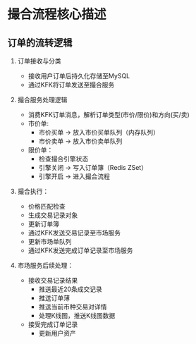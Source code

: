 # 撮合流程核心描述

## 订单的流转逻辑

1. 订单接收与分类
    - 接收用户订单后持久化存储至MySQL
    - 通过KFK将订单发送至撮合服务
2. 撮合服务处理逻辑
    - 消费KFK订单消息，解析订单类型(市价/限价)和方向(买/卖)
    - 市价单:
        - 市价买单 → 放入市价买单队列（内存队列）
        - 市价卖单 → 放入市价卖单队列
    - 限价单：
        - 检查撮合引擎状态
        - 引擎关闭 → 写入订单簿（Redis ZSet）
        - 引擎开启 → 进入撮合流程
3. 撮合执行：
    - 价格匹配检查
    - 生成交易记录对象
    - 更新订单簿
    - 通过KFK发送交易记录至市场服务
    - 更新市场单队列
    - 通过KFK发送完成订单记录至市场服务

4. 市场服务后续处理：
    - 接收交易记录结果
        - 推送最近20条成交记录
        - 推送订单薄
        - 推送当前币种交易对详情
        - 处理K线图，推送K线图数据
    - 接受完成订单记录
        - 更新用户资产




